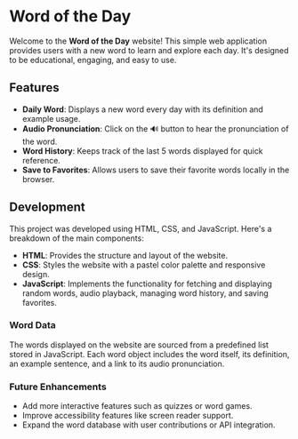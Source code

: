 # Word of the Day

Welcome to the **Word of the Day** website! This simple web application provides users with a new word to learn and explore each day. It's designed to be educational, engaging, and easy to use.

## Features

- **Daily Word**: Displays a new word every day with its definition and example usage.
- **Audio Pronunciation**: Click on the 🔊 button to hear the pronunciation of the word.
- **Word History**: Keeps track of the last 5 words displayed for quick reference.
- **Save to Favorites**: Allows users to save their favorite words locally in the browser.

## Development

This project was developed using HTML, CSS, and JavaScript. Here's a breakdown of the main components:

- **HTML**: Provides the structure and layout of the website.
- **CSS**: Styles the website with a pastel color palette and responsive design.
- **JavaScript**: Implements the functionality for fetching and displaying random words, audio playback, managing word history, and saving favorites.

### Word Data

The words displayed on the website are sourced from a predefined list stored in JavaScript. Each word object includes the word itself, its definition, an example sentence, and a link to its audio pronunciation.

### Future Enhancements

- Add more interactive features such as quizzes or word games.
- Improve accessibility features like screen reader support.
- Expand the word database with user contributions or API integration.

